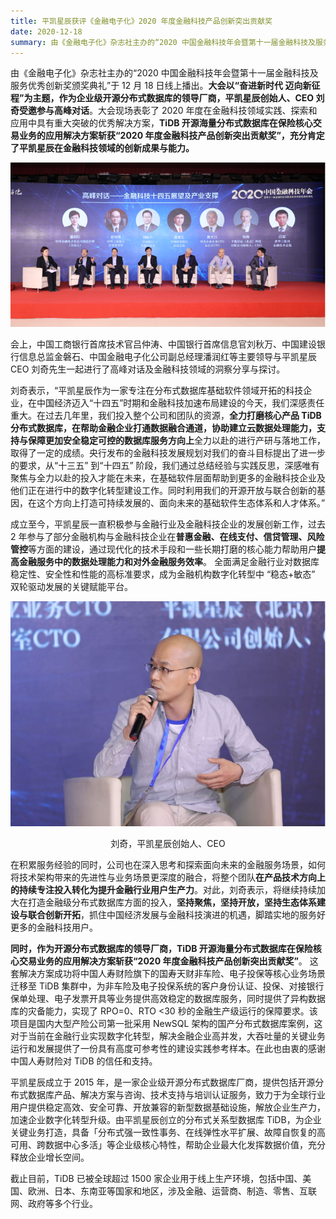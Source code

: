 ```yaml
---
title: 平凯星辰获评《金融电子化》2020 年度金融科技产品创新突出贡献奖
date: 2020-12-18
summary: 由《金融电子化》杂志社主办的“2020 中国金融科技年会暨第十一届金融科技及服务优秀创新奖颁奖典礼”于 12 月 18 日线上播出，平凯星辰创立的 TiDB 分布式数据库在保险核心交易业务的应用解决方案斩获“2020 年度金融科技产品创新突出贡献奖”。
---
```


由《金融电子化》杂志社主办的“2020 中国金融科技年会暨第十一届金融科技及服务优秀创新奖颁奖典礼”于 12 月 18 日线上播出。**大会以“奋进新时代 迈向新征程”为主题，作为企业级开源分布式数据库的领导厂商，平凯星辰创始人、CEO 刘奇受邀参与高峰对话**。大会现场表彰了 2020 年度在金融科技领域实践、探索和应用中具有重大突破的优秀解决方案，**TiDB 开源海量分布式数据库在保险核心交易业务的应用解决方案斩获“2020 年度金融科技产品创新突出贡献奖”，充分肯定了平凯星辰在金融科技领域的创新成果与能力。**

![1](media/innovation-outstanding-contribution-award-2020/1.png) 

会上，中国工商银行首席技术官吕仲涛、中国银行首席信息官刘秋万、中国建设银行信息总监金磐石、中国金融电子化公司副总经理潘润红等主要领导与平凯星辰 CEO 刘奇先生一起进行了高峰对话及金融科技领域的洞察分享与探讨。  

刘奇表示，“平凯星辰作为一家专注在分布式数据库基础软件领域开拓的科技企业，在中国经济迈入“十四五”时期和金融科技加速布局建设的今天，我们深感责任重大。在过去几年里，我们投入整个公司和团队的资源，**全力打磨核心产品 TiDB 分布式数据库，在帮助金融企业打通数据融合通道，协助建立云数据处理能力，支持与保障更加安全稳定可控的数据库服务方向上**全力以赴的进行产研与落地工作，取得了一定的成绩。央行发布的金融科技发展规划对我们的奋斗目标提出了进一步的要求，从“十三五” 到“十四五” 阶段，我们通过总结经验与实践反思，深感唯有聚焦与全力以赴的投入才能在未来，在基础软件层面帮助到更多的金融科技企业及他们正在进行中的数字化转型建设工作。同时利用我们的开源开放与联合创新的基因，在这个方向上打造可持续发展的、面向未来的基础软件生态体系和人才体系。”  

成立至今，平凯星辰一直积极参与金融行业及金融科技企业的发展创新工作，过去 2 年参与了部分金融机构与金融科技企业在**普惠金融、在线支付、信贷管理、风险管控**等方面的建设，通过现代化的技术手段和一些长期打磨的核心能力帮助用户**提高金融服务中的数据处理能力和对外金融服务效率**。 全面满足金融行业对数据库稳定性、安全性和性能的高标准要求，成为金融机构数字化转型中 “稳态+敏态” 双轮驱动发展的关键赋能平台。  

![2](media/innovation-outstanding-contribution-award-2020/2.png) 
<center>刘奇，平凯星辰创始人、CEO</center>  

在积累服务经验的同时，公司也在深入思考和探索面向未来的金融服务场景，如何将技术架构带来的先进性与业务场景更深度的融合，将整个团队**在产品技术方向上的持续专注投入转化为提升金融行业用户生产力**。对此，刘奇表示，将继续持续加大在打造金融级分布式数据库方面的投入，**坚持聚焦，坚持开放，坚持生态体系建设与联合创新开拓**，抓住中国经济发展与金融科技演进的机遇，脚踏实地的服务好更多的金融科技用户。  

**同时，作为开源分布式数据库的领导厂商，TiDB 开源海量分布式数据库在保险核心交易业务的应用解决方案斩获“2020 年度金融科技产品创新突出贡献奖”**。 这套解决方案成功将中国人寿财险旗下的国寿天财非车险、电子投保等核心业务场景迁移至 TiDB 集群中，为非车险及电子投保系统的客户身份认证、投保、对接银行保单处理、电子发票开具等业务提供高效稳定的数据库服务，同时提供了异构数据库的灾备能力，实现了 RPO=0、RTO <30 秒的金融生产级运行的保障要求。该项目是国内大型产险公司第一批采用 NewSQL 架构的国产分布式数据库案例，这对于当前在金融行业实现数字化转型，解决金融企业高并发，大吞吐量的关键业务运行和发展提供了一份具有高度可参考性的建设实践参考样本。在此也由衷的感谢中国人寿财险对 TiDB 的信任和支持。  

平凯星辰成立于 2015 年，是一家企业级开源分布式数据库厂商，提供包括开源分布式数据库产品、解决方案与咨询、技术支持与培训认证服务，致力于为全球行业用户提供稳定高效、安全可靠、开放兼容的新型数据基础设施，解放企业生产力，加速企业数字化转型升级。由平凯星辰创立的分布式关系型数据库 TiDB，为企业关键业务打造，具备「分布式强一致性事务、在线弹性水平扩展、故障自恢复的高可用、跨数据中心多活」等企业级核心特性，帮助企业最大化发挥数据价值，充分释放企业增长空间。  

截止目前，TiDB 已被全球超过 1500 家企业用于线上生产环境，包括中国、美国、欧洲、日本、东南亚等国家和地区，涉及金融、运营商、制造、零售、互联网、政府等多个行业。
